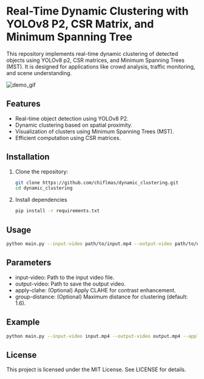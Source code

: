 # Real-Time Dynamic Clustering with YOLOv8 P2, CSR Matrix, and Minimum Spanning Tree

This repository implements real-time dynamic clustering of detected objects using YOLOv8 p2,
CSR matrices, and Minimum Spanning Trees (MST). It is designed for applications like crowd analysis, traffic monitoring, and scene understanding.

![demo_gif](https://github.com/chiflmas/dynamic_clustering/blob/main/dynamic_clustering_slow.gif)

## Features
- Real-time object detection using YOLOv8 P2.
- Dynamic clustering based on spatial proximity.
- Visualization of clusters using Minimum Spanning Trees (MST).
- Efficient computation using CSR matrices.

## Installation
1. Clone the repository:
   ```bash
   git clone https://github.com/chiflmas/dynamic_clustering.git
   cd dynamic_clustering
   ```
2. Install dependencies
   ```bash
   pip install -r requirements.txt
   ``` 
## Usage
```bash
python main.py --input-video path/to/input.mp4 --output-video path/to/output.mp4
```

## Parameters
- input-video: Path to the input video file.
- output-video: Path to save the output video.
- apply-clahe: (Optional) Apply CLAHE for contrast enhancement.
- group-distance: (Optional) Maximum distance for clustering (default: 1.6).

## Example
```bash
python main.py --input-video input.mp4 --output-video output.mp4 --apply-clahe --group-distance 1.7
```

## License
This project is licensed under the MIT License. See LICENSE for details.